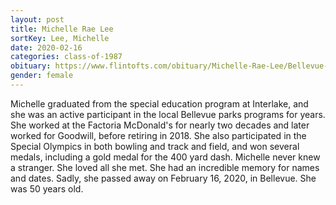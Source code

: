 ```yaml
---
layout: post
title: Michelle Rae Lee
sortKey: Lee, Michelle
date: 2020-02-16
categories: class-of-1987
obituary: https://www.flintofts.com/obituary/Michelle-Rae-Lee/Bellevue-Washington/1869784
gender: female
---
```

Michelle graduated from the special education program at Interlake, and she was an active participant in the local Bellevue parks programs for years. She worked at the Factoria McDonald's for nearly two decades and later worked for Goodwill, before retiring in 2018. She also participated in the Special Olympics in both bowling and track and field, and won several medals, including a gold medal for the 400 yard dash. Michelle never knew a stranger. She loved all she met. She had an incredible memory for names and dates. Sadly, she passed away on February 16, 2020, in Bellevue. She was 50 years old.
